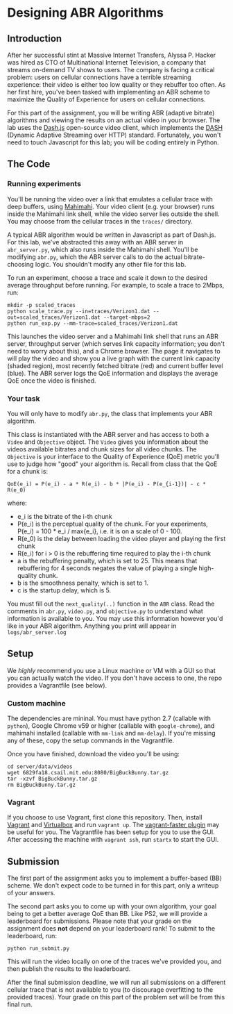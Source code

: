 # Designing ABR Algorithms

## Introduction

After her successful stint at Massive Internet Transfers, Alyssa P. Hacker was hired as
CTO of Multinational Internet Television, a company that streams on-demand TV
shows to users. The company is facing a critical problem: users on cellular
connections have a terrible streaming experience: their video is either too low
quality or they rebuffer too often.
As her first hire, you've been tasked with implementing an ABR scheme to
maximize the
Quality of Experience for users on cellular connections. 

For this part of the assignment, you will be writing ABR (adaptive bitrate) algorithms and viewing the results
on an actual video in your browser. The lab uses the [Dash.js](https://github.com/Dash-Industry-Forum/dash.js/wiki)
open-source video client, which implements the [DASH](https://en.wikipedia.org/wiki/Dynamic_Adaptive_Streaming_over_HTTP)
(Dynamic Adaptive Streaming over HTTP) standard. Fortunately, you won't need to touch Javascript for this lab; you will
be coding entirely in Python.

## The Code

### Running experiments

You'll be running the video over a link that emulates a cellular trace with deep buffers,
using [Mahimahi](mahimahi.mit.edu). Your video client
(e.g. your browser) runs inside the Mahimahi link shell, while the video server lies outside the shell. You may choose from
the cellular traces in the `traces/` directory. 

A typical ABR algorithm would be written in Javascript as part of Dash.js. For this lab, we've abstracted this away with
an ABR server in `abr_server.py`, which also runs inside the Mahimahi shell. You'll be modifying `abr.py`, which the ABR
server calls to do the actual bitrate-choosing logic. You shouldn't modify any other file for this lab.

To run an experiment, choose a trace and scale it down to the desired average
throughput before running. For example, to scale a trace to 2Mbps, run:
```
mkdir -p scaled_traces
python scale_trace.py --in=traces/Verizon1.dat --out=scaled_traces/Verizon1.dat --target-mbps=2
python run_exp.py --mm-trace=scaled_traces/Verizon1.dat
```
This launches the video server and a Mahimahi link shell that runs an ABR server, throughput server (which serves link
capacity information; you don't need to worry about this), and a Chrome browser. The page it navigates to will play the
video and show you a live graph with the current link capacity (shaded region), most recently fetched bitrate (red) and
current buffer level (blue). The ABR server logs the QoE information and displays the average QoE once the video is finished.

### Your task

You will only have to modify `abr.py`, the class that implements your ABR algorithm.

This class is instantiated with the ABR server and has access to both a `Video` and `Objective` object. The `Video` gives you
information about the videos available bitrates and chunk sizes for all video chunks. The `Objective` is your interface to the
Quality of Experience (QoE) metric you'll use to judge how "good" your algorithm is. Recall from class that the QoE for a chunk
is:
```
QoE(e_i) = P(e_i) - a * R(e_i) - b * |P(e_i) - P(e_{i-1})| - c * R(e_0)
```
where:
 - e_i is the bitrate of the i-th chunk
 - P(e_i) is the perceptual quality of the chunk. For your experiments, P(e_i) = 100 * e_i / max{e_i}, i.e. it is on a scale of 0 - 100.
 - R(e_0) is the delay between loading the video player and playing the first chunk
 - R(e_i) for i > 0 is the rebuffering time required to play the i-th chunk
 - a is the rebuffering penalty, which is set to 25. This means that rebuffering for 4 seconds negates the value of playing a single high-quality chunk.
 - b is the smoothness penalty, which is set to 1.
 - c is the startup delay, which is 5.
 
You must fill out the `next_quality(..)` function in the `ABR` class.
Read the comments in `abr.py`, `video.py`, and `objective.py` to understand what information is available to you. You may use
this information however you'd like in your ABR algorithm. Anything you print will appear in `logs/abr_server.log`

## Setup

We _highly_ recommend you use a Linux machine or VM with a GUI so that you can actually watch the video.
If you don't have access to one, the repo provides a Vagrantfile (see below).

### Custom machine

The dependencies are mininal. You must have python 2.7 (callable with `python`), Google Chrome v59 or higher (callable with `google-chrome`),
and mahimahi installed (callable with `mm-link` and `mm-delay`). If you're missing any of these, copy the setup commands in the Vagrantfile.

Once you have finished, download the video you'll be using:
```
cd server/data/videos
wget 6829fa18.csail.mit.edu:8080/BigBuckBunny.tar.gz
tar -xzvf BigBuckBunny.tar.gz
rm BigBuckBunny.tar.gz
```

### Vagrant

If you choose to use Vagrant, first clone this repository.
Then, install [Vagrant](https://www.vagrantup.com/) and [Virtualbox](https://www.virtualbox.org/) and run `vagrant up`.
The [vagrant-faster plugin](https://github.com/rdsubhas/vagrant-faster) may be useful for you.
The Vagrantfile has been setup for you to use the GUI. After accessing the machine with `vagrant ssh`,
run `startx` to start the GUI.

## Submission

The first part of the assignment asks you to implement a buffer-based (BB) scheme. We don't expect code to be turned in for this part, only a writeup of your answers.

The second part asks you to come up with your own algorithm, your goal being to get a better average QoE than BB. Like PS2, we
will provide a leaderboard for submissions. Please note that your grade on the assignment does **not** depend on your leaderboard rank!
To submit to the leaderboard, run:
```
python run_submit.py
```
This will run the video locally on one of the traces we've provided you, and then publish the results to the leaderboard.

After the final submission deadline, we will run all submissions on a different cellular trace that is not available to you
(to discourage overfitting to the provided traces). Your grade on this part of the problem set will be from this final run.



